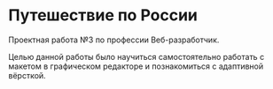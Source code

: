 ﻿# Путешествие по России

Проектная работа №3 по профессии Веб-разработчик.

Целью данной работы было научиться самостоятельно работать с макетом в графическом редакторе и
познакомиться с адаптивной вёрсткой.

